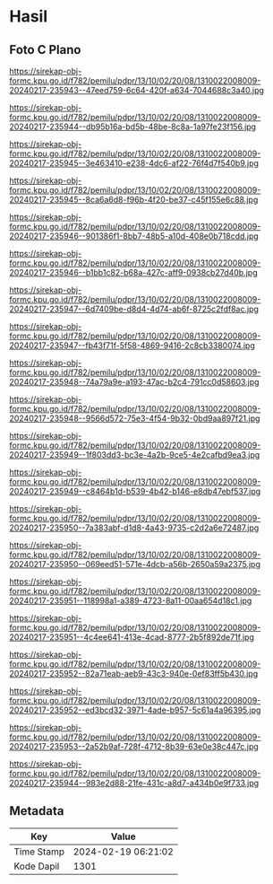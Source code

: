 # Hasil

## Foto C Plano

https://sirekap-obj-formc.kpu.go.id/f782/pemilu/pdpr/13/10/02/20/08/1310022008009-20240217-235943--47eed759-6c64-420f-a634-7044688c3a40.jpg

https://sirekap-obj-formc.kpu.go.id/f782/pemilu/pdpr/13/10/02/20/08/1310022008009-20240217-235944--db95b16a-bd5b-48be-8c8a-1a97fe23f156.jpg

https://sirekap-obj-formc.kpu.go.id/f782/pemilu/pdpr/13/10/02/20/08/1310022008009-20240217-235945--3e463410-e238-4dc6-af22-76f4d7f540b9.jpg

https://sirekap-obj-formc.kpu.go.id/f782/pemilu/pdpr/13/10/02/20/08/1310022008009-20240217-235945--8ca6a6d8-f96b-4f20-be37-c45f155e6c88.jpg

https://sirekap-obj-formc.kpu.go.id/f782/pemilu/pdpr/13/10/02/20/08/1310022008009-20240217-235946--901386f1-8bb7-48b5-a10d-408e0b718cdd.jpg

https://sirekap-obj-formc.kpu.go.id/f782/pemilu/pdpr/13/10/02/20/08/1310022008009-20240217-235946--b1bb1c82-b68a-427c-aff9-0938cb27d40b.jpg

https://sirekap-obj-formc.kpu.go.id/f782/pemilu/pdpr/13/10/02/20/08/1310022008009-20240217-235947--6d7409be-d8d4-4d74-ab6f-8725c2fdf8ac.jpg

https://sirekap-obj-formc.kpu.go.id/f782/pemilu/pdpr/13/10/02/20/08/1310022008009-20240217-235947--fb43f71f-5f58-4869-9416-2c8cb3380074.jpg

https://sirekap-obj-formc.kpu.go.id/f782/pemilu/pdpr/13/10/02/20/08/1310022008009-20240217-235948--74a79a9e-a193-47ac-b2c4-791cc0d58603.jpg

https://sirekap-obj-formc.kpu.go.id/f782/pemilu/pdpr/13/10/02/20/08/1310022008009-20240217-235948--9566d572-75e3-4f54-9b32-0bd9aa897f21.jpg

https://sirekap-obj-formc.kpu.go.id/f782/pemilu/pdpr/13/10/02/20/08/1310022008009-20240217-235949--1f803dd3-bc3e-4a2b-9ce5-4e2cafbd9ea3.jpg

https://sirekap-obj-formc.kpu.go.id/f782/pemilu/pdpr/13/10/02/20/08/1310022008009-20240217-235949--c8464b1d-b539-4b42-b146-e8db47ebf537.jpg

https://sirekap-obj-formc.kpu.go.id/f782/pemilu/pdpr/13/10/02/20/08/1310022008009-20240217-235950--7a383abf-d1d8-4a43-9735-c2d2a6e72487.jpg

https://sirekap-obj-formc.kpu.go.id/f782/pemilu/pdpr/13/10/02/20/08/1310022008009-20240217-235950--069eed51-571e-4dcb-a56b-2650a59a2375.jpg

https://sirekap-obj-formc.kpu.go.id/f782/pemilu/pdpr/13/10/02/20/08/1310022008009-20240217-235951--118998a1-a389-4723-8a11-00aa654d18c1.jpg

https://sirekap-obj-formc.kpu.go.id/f782/pemilu/pdpr/13/10/02/20/08/1310022008009-20240217-235951--4c4ee641-413e-4cad-8777-2b5f892de71f.jpg

https://sirekap-obj-formc.kpu.go.id/f782/pemilu/pdpr/13/10/02/20/08/1310022008009-20240217-235952--82a71eab-aeb9-43c3-940e-0ef83ff5b430.jpg

https://sirekap-obj-formc.kpu.go.id/f782/pemilu/pdpr/13/10/02/20/08/1310022008009-20240217-235952--ed3bcd32-3971-4ade-b957-5c61a4a96395.jpg

https://sirekap-obj-formc.kpu.go.id/f782/pemilu/pdpr/13/10/02/20/08/1310022008009-20240217-235953--2a52b9af-728f-4712-8b39-63e0e38c447c.jpg

https://sirekap-obj-formc.kpu.go.id/f782/pemilu/pdpr/13/10/02/20/08/1310022008009-20240217-235944--983e2d88-21fe-431c-a8d7-a434b0e9f733.jpg


## Metadata

| Key        | Value               |
| ---------- | ------------------- |
| Time Stamp | 2024-02-19 06:21:02 |
| Kode Dapil | 1301                |



